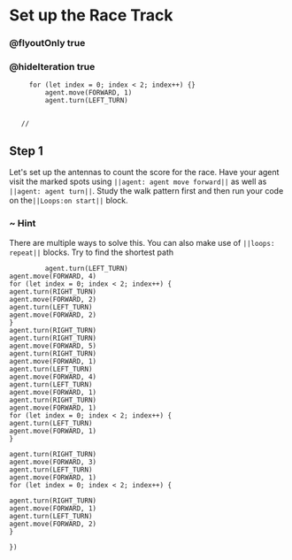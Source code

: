 # Set up the Race Track
### @flyoutOnly true
### @hideIteration true


``` ghost
     for (let index = 0; index < 2; index++) {}
         agent.move(FORWARD, 1)
         agent.turn(LEFT_TURN)
     
```

```template
   //     
```

## Step 1
Let's set up the antennas to count the score for the race. Have your agent visit the marked spots using ``||agent: agent move forward||`` as well as ``||agent: agent turn||``. Study the walk pattern first and then run your code on the``||Loops:on start||`` block.

### ~ Hint 
There are multiple ways to solve this. You can also make use of  ``||loops: repeat||`` blocks. Try to find the shortest path
```  blocks
         agent.turn(LEFT_TURN)
agent.move(FORWARD, 4)
for (let index = 0; index < 2; index++) {
agent.turn(RIGHT_TURN)
agent.move(FORWARD, 2)
agent.turn(LEFT_TURN)
agent.move(FORWARD, 2)
}
agent.turn(RIGHT_TURN)
agent.turn(RIGHT_TURN)
agent.move(FORWARD, 5)
agent.turn(RIGHT_TURN)
agent.move(FORWARD, 1)
agent.turn(LEFT_TURN)
agent.move(FORWARD, 4)
agent.turn(LEFT_TURN)
agent.move(FORWARD, 1)
agent.turn(RIGHT_TURN)
agent.move(FORWARD, 1)
for (let index = 0; index < 2; index++) {
agent.turn(LEFT_TURN)
agent.move(FORWARD, 1)
}

agent.turn(RIGHT_TURN)
agent.move(FORWARD, 3)
agent.turn(LEFT_TURN)
agent.move(FORWARD, 1)
for (let index = 0; index < 2; index++) {

agent.turn(RIGHT_TURN)
agent.move(FORWARD, 1)
agent.turn(LEFT_TURN)
agent.move(FORWARD, 2)
}
         
})
```



